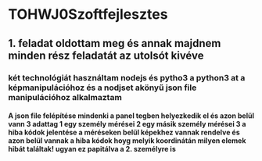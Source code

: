 # TOHWJ0Szoftfejlesztes

## 1. feladat oldottam meg és annak majdnem minden rész feladatát az utolsót kivéve
### két technológiát használtam nodejs és pytho3 a python3 at a képmanipulációhoz és a nodjset akönyű json file manipulációhoz alkalmaztam

#### A json file felépítése mindenki a panel tegben helyezkedik el és azon belül vann 3 adattag 1 egy személy mérései 2 egy másik személy mérései 3 a hiba kódok jelentése a méréseken belül képekhez vannak rendelve és azon belül vannak a hiba kódok hoyg melyik koordinátán milyen elemek hibát találtak! ugyan ez papitálva a 2. személyre is
